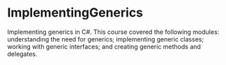# ImplementingGenerics
Implementing generics in C#. This course covered the following modules: understanding the need for generics; implementing generic classes; working with generic interfaces; and creating generic methods and delegates.
